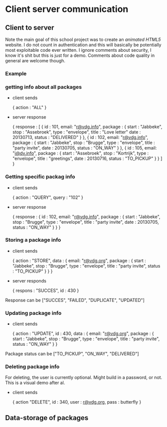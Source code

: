 

# Client server communication

## Client to server

Note the main goal of this school project was to create an *animated HTML5* website. I do not count in authentication and this will basically be potentially most exploitable code ever written. I ignore comments about security, I know it's shit but this is just for a demo. Comments about code quality in general are welcome though.

### Example

### getting info about all packages

- client sends


    { action : "ALL" }


- server response


    { response : [
            { id : 101,
              email: "r@vdg.info",
              package : {
                    start : "Jabbeke",
                    stop  : "Assebroek",
                    type  : "envelope",
                    title : "Love letter"
                    date  : 20130713,
                    status : "DELIVERED"
              }
            },
            { id : 102,
              email: "r@vdg.info",
              package : {
                    start : "Jabbeke",
                    stop  : "Brugge",
                    type  : "envelope",
                    title : "party invite",
                    date  : 20130705,
                    status : "ON_WAY"
              }
            },
            { id : 105,
              email: "i@dv.info",
              package : {
                    start : "Assebroek",
                    stop  : "Kortrijk",
                    type  : "envelope",
                    title : "greetings",
                    date  : 20130716,
                    status : "TO_PICKUP"
              }
            }
        ]
    }


### Getting specific packag info


- client sends

    { action : "QUERY",
      query  : "102" }

 - server response


    { response : { id : 102,
              email: "r@vdg.info",
              package : {
                    start : "Jabbeke",
                    stop  : "Brugge",
                    type  : "envelope",
                    title : "party invite",
                    date  : 20130705,
                    status : "ON_WAY"
              }
            }
    }


### Storing a package info

- client sends


    { action : "STORE",
      data   : {
            email: "r@vdg.org",
              package : {
                    start : "Jabbeke",
                    stop  : "Brugge",
                    type  : "envelope",
                    title : "party invite",
                    status : "TO_PICKUP"
              }
      }
    }


- server responds


    { respons : "SUCCES",
      id : 430
    }


Response can be ["SUCCES", "FAILED", "DUPLICATE", "UPDATED"]

### Updating package info

- client sends


    { action : "UPDATE",
      id : 430,
      data   : {
            email: "r@vdg.org",
              package : {
                    start : "Jabbeke",
                    stop  : "Brugge",
                    type  : "envelope",
                    title : "party invite",
                    status : "ON_WAY"
              }
    }


Package status can be ["TO_PICKUP", "ON_WAY", "DELIVERED"]

### Deleting package info

For deleting, the user is currently optional. Might build in a password, or not. This is a visual demo after al.

- client sends


    { action "DELETE",
      id : 340,
      user : r@vdg.org,
      pass : butterfly
    }


## Data-storage of packages


